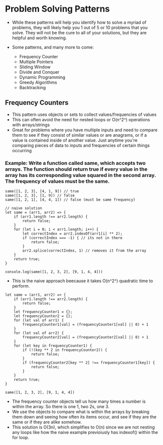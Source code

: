 # Problem Solving Patterns

- While these patterns will help you identify how to solve a myriad of problems, they will likely help you 1 out of 5 or 10 problems that you solve. They will not be the cure to all of your solutions, but they are helpful and worth knowing.

- Some patterns, and many more to come:
  - Frequency Counter
  - Multiple Pointers
  - Sliding Window
  - Divide and Conquer
  - Dynamic Programming
  - Greedy Algorithms
  - Backtracking

## Frequency Counters

- This pattern uses objects or sets to collect values/frequencies of values
- This can often avoid the need for nested loops or O(n^2^) operations with arrays/strings
- Great for problems where you have multiple inputs and need to compare them to see if they consist of similar values or are anagrams, or if a value is contained inside of another value. Just anytime you're comparing pieces of data to inputs and frequencies of certain things occurring

### Example: Write a function called same, which accepts two arrays. The function should return true if every value in the array has its corresponding value squared in the second array. The frequency of values must be the same.

```
same([1, 2, 3], [4, 1, 9]) // true
same([1, 2, 3], [1, 9]) // false
same([1, 2, 1], [4, 4, 1]) // false (must be same frequency)

// naive solution
let same = (arr1, arr2) => {
    if (arr1.length !== arr2.length) {
        return false;
    }
    for (let i = 0; i < arr1.length; i++) {
        let correctIndex = arr2.indexOf(arr1[i] ** 2);
        if (correctIndex === -1) { // its not in there
            return false;
        }
        arr2.splice(correctIndex, 1) // removes it from the array
    }
    return true;
}

console.log(same([1, 2, 3, 2], [9, 1, 4, 4]))
```

- This is the naive approach beecause it takes O(n^2^) quadratic time to perform.

```
let same = (arr1, arr2) => {
    if (arr1.length !== arr2.length) {
        return false;
    }
    let frequencyCounter1 = {};
    let frequencyCounter2 = {};
    for (let val of arr1) {
        frequencyCounter1[val] = (frequencyCounter1[val] || 0) + 1
    }
    for (let val of arr2) {
        frequencyCounter2[val] = (frequencyCounter2[val] || 0) + 1
    }
    for (let key in frequencyCounter1) {
        if (!(key ** 2 in frequencyCounter2)) {
            return false;
        }
        if (frequencyCounter2[key ** 2] !== frequencyCounter1[key]) {
            return false;
        }
    }
    return true;
}

same([1, 2, 3, 2], [9, 1, 4, 4])
```

- The frequency counter objects tell us how many times a number is within the array. So there is one 1, two 2s, one 3.
- We use the objects to compare what is within the arrays by breaking them down and seeing how often its items occur, and see if they are the same or if they are alike somehow.
- This solution is O(3n), which simplifies to O(n) since we are not nesting any loops like how the naive example previoiusly has indexof() within the for loop.
